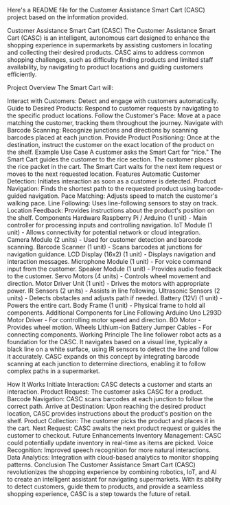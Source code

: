 
Here's a README file for the Customer Assistance Smart Cart (CASC) project based on the information provided.

Customer Assistance Smart Cart (CASC)
The Customer Assistance Smart Cart (CASC) is an intelligent, autonomous cart designed to enhance the shopping experience in supermarkets by assisting customers in locating and collecting their desired products. CASC aims to address common shopping challenges, such as difficulty finding products and limited staff availability, by navigating to product locations and guiding customers efficiently.

Project Overview
The Smart Cart will:

Interact with Customers: Detect and engage with customers automatically.
Guide to Desired Products: Respond to customer requests by navigating to the specific product locations.
Follow the Customer's Pace: Move at a pace matching the customer, tracking them throughout the journey.
Navigate with Barcode Scanning: Recognize junctions and directions by scanning barcodes placed at each junction.
Provide Product Positioning: Once at the destination, instruct the customer on the exact location of the product on the shelf.
Example Use Case
A customer asks the Smart Cart for "rice."
The Smart Cart guides the customer to the rice section.
The customer places the rice packet in the cart.
The Smart Cart waits for the next item request or moves to the next requested location.
Features
Automatic Customer Detection: Initiates interaction as soon as a customer is detected.
Product Navigation: Finds the shortest path to the requested product using barcode-guided navigation.
Pace Matching: Adjusts speed to match the customer's walking pace.
Line Following: Uses line-following sensors to stay on track.
Location Feedback: Provides instructions about the product's position on the shelf.
Components
Hardware
Raspberry Pi / Arduino (1 unit) - Main controller for processing inputs and controlling navigation.
IoT Module (1 unit) - Allows connectivity for potential network or cloud integration.
Camera Module (2 units) - Used for customer detection and barcode scanning.
Barcode Scanner (1 unit) - Scans barcodes at junctions for navigation guidance.
LCD Display (16x2) (1 unit) - Displays navigation and interaction messages.
Microphone Module (1 unit) - For voice command input from the customer.
Speaker Module (1 unit) - Provides audio feedback to the customer.
Servo Motors (4 units) - Controls wheel movement and direction.
Motor Driver Unit (1 unit) - Drives the motors with appropriate power.
IR Sensors (2 units) - Assists in line following.
Ultrasonic Sensors (2 units) - Detects obstacles and adjusts path if needed.
Battery (12V) (1 unit) - Powers the entire cart.
Body Frame (1 unit) - Physical frame to hold all components.
Additional Components for Line Following
Arduino Uno
L293D Motor Driver - For controlling motor speed and direction.
BO Motor - Provides wheel motion.
Wheels
Lithium-ion Battery
Jumper Cables - For connecting components.
Working Principle
The line follower robot acts as a foundation for the CASC. It navigates based on a visual line, typically a black line on a white surface, using IR sensors to detect the line and follow it accurately. CASC expands on this concept by integrating barcode scanning at each junction to determine directions, enabling it to follow complex paths in a supermarket.

How It Works
Initiate Interaction: CASC detects a customer and starts an interaction.
Product Request: The customer asks CASC for a product.
Barcode Navigation: CASC scans barcodes at each junction to follow the correct path.
Arrive at Destination: Upon reaching the desired product location, CASC provides instructions about the product's position on the shelf.
Product Collection: The customer picks the product and places it in the cart.
Next Request: CASC awaits the next product request or guides the customer to checkout.
Future Enhancements
Inventory Management: CASC could potentially update inventory in real-time as items are picked.
Voice Recognition: Improved speech recognition for more natural interactions.
Data Analytics: Integration with cloud-based analytics to monitor shopping patterns.
Conclusion
The Customer Assistance Smart Cart (CASC) revolutionizes the shopping experience by combining robotics, IoT, and AI to create an intelligent assistant for navigating supermarkets. With its ability to detect customers, guide them to products, and provide a seamless shopping experience, CASC is a step towards the future of retail.


